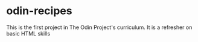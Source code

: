 # odin-recipes
This is the first project in The Odin Project's curriculum. It is a refresher on basic HTML skills
